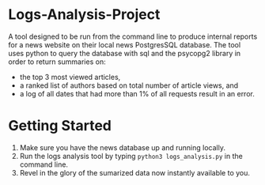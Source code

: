 # Logs-Analysis-Project
A tool designed to be run from the command line to produce internal reports for a news website on their local news PostgresSQL database. The tool uses python to query the database with sql and the psycopg2 library in order to return summaries on:
* the top 3 most viewed articles,
* a ranked list of authors based on total number of article views, and
* a log of all dates that had more than 1% of all requests result in an error.
# Getting Started
1. Make sure you have the news database up and running locally.
2. Run the logs analysis tool by typing `python3 logs_analysis.py` in the command line.
3. Revel in the glory of the sumarized data now instantly available to you.